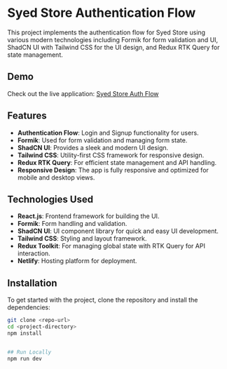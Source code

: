 # Syed Store Authentication Flow

This project implements the authentication flow for Syed Store using various modern technologies including Formik for form validation and UI, ShadCN UI with Tailwind CSS for the UI design, and Redux RTK Query for state management.

## Demo

Check out the live application: [Syed Store Auth Flow](https://syed-store-786.netlify.app/)

## Features

- **Authentication Flow**: Login and Signup functionality for users.
- **Formik**: Used for form validation and managing form state.
- **ShadCN UI**: Provides a sleek and modern UI design.
- **Tailwind CSS**: Utility-first CSS framework for responsive design.
- **Redux RTK Query**: For efficient state management and API handling.
- **Responsive Design**: The app is fully responsive and optimized for mobile and desktop views.

## Technologies Used

- **React.js**: Frontend framework for building the UI.
- **Formik**: Form handling and validation.
- **ShadCN UI**: UI component library for quick and easy UI development.
- **Tailwind CSS**: Styling and layout framework.
- **Redux Toolkit**: For managing global state with RTK Query for API interaction.
- **Netlify**: Hosting platform for deployment.

## Installation

To get started with the project, clone the repository and install the dependencies:

```bash
git clone <repo-url>
cd <project-directory>
npm install


## Run Locally
npm run dev
